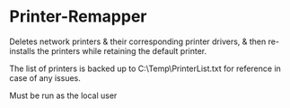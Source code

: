 # Printer-Remapper
Deletes network printers &amp; their corresponding printer drivers, &amp; then re-installs the printers while retaining the default printer.

The list of printers is backed up to C:\Temp\PrinterList.txt for reference in case of any issues.

Must be run as the local user
